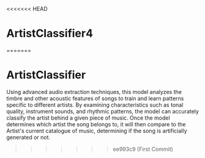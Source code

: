 <<<<<<< HEAD
# ArtistClassifier4
=======
# ArtistClassifier


Using advanced audio extraction techniques, this model analyzes the timbre and 
other acoustic features of songs to train and learn patterns specific to different artists. 
By examining characteristics such as tonal quality, instrument sounds, 
and rhythmic patterns, the model can accurately classify the artist behind a 
given piece of music. Once the model determines which artist the song belongs to, it will then compare
to the Artist's current catalogue of music, determining if the song is artificially generated or not.
>>>>>>> ee993c9 (First Commit)
